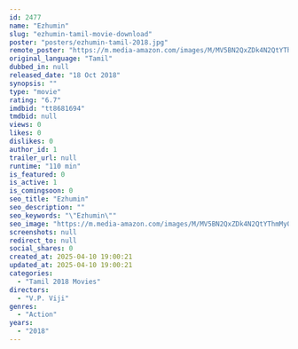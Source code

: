 ```yaml
---
id: 2477
name: "Ezhumin"
slug: "ezhumin-tamil-movie-download"
poster: "posters/ezhumin-tamil-2018.jpg"
remote_poster: "https://m.media-amazon.com/images/M/MV5BN2QxZDk4N2QtYThmMy00OTRkLWFmMTUtZmNkMzhiZjNiNWU1XkEyXkFqcGc@._V1_SX300.jpg"
original_language: "Tamil"
dubbed_in: null
released_date: "18 Oct 2018"
synopsis: ""
type: "movie"
rating: "6.7"
imdbid: "tt8681694"
tmdbid: null
views: 0
likes: 0
dislikes: 0
author_id: 1
trailer_url: null
runtime: "110 min"
is_featured: 0
is_active: 1
is_comingsoon: 0
seo_title: "Ezhumin"
seo_description: ""
seo_keywords: "\"Ezhumin\""
seo_image: "https://m.media-amazon.com/images/M/MV5BN2QxZDk4N2QtYThmMy00OTRkLWFmMTUtZmNkMzhiZjNiNWU1XkEyXkFqcGc@._V1_SX300.jpg"
screenshots: null
redirect_to: null
social_shares: 0
created_at: 2025-04-10 19:00:21
updated_at: 2025-04-10 19:00:21
categories:
  - "Tamil 2018 Movies"
directors:
  - "V.P. Viji"
genres:
  - "Action"
years:
  - "2018"
---
```

